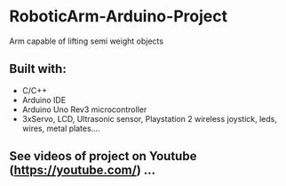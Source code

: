 # RoboticArm-Arduino-Project
Arm capable of lifting semi weight objects
## Built with:
  * C/C++
  * Arduino IDE
  * Arduino Uno Rev3 microcontroller
  * 3xServo, LCD, Ultrasonic sensor, Playstation 2 wireless joystick, leds, wires, metal plates....
## See videos of project on Youtube (https://youtube.com/) ...
